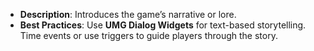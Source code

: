 - **Description**: Introduces the game’s narrative or lore.
- **Best Practices**: Use **UMG Dialog Widgets** for text-based storytelling. Time events or use triggers to guide players through the story.
